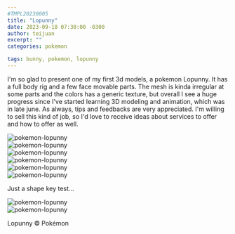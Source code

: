 ```yaml
---
#TMPL20230005
title: "Lopunny"
date: 2023-09-18 07:30:00 -0300
author: teijuan
excerpt: ""
categories: pokemon

tags: bunny, pokemon, lopunny
---
```


I'm so glad to present one of my first 3d models, a pokemon Lopunny.
It has a full body rig and a few face movable parts.
The mesh is kinda irregular at some parts and the colors has a generic texture, but overall I see a huge progress since I've started learning 3D modeling and animation, which was in late june.
As always, tips and feedbacks are very appreciated. I'm willing to sell this kind of job, so I'd love to receive ideas about services to offer and how to offer as well.

![pokemon-lopunny](../../assets/img/models/pokemon-lopunny-0001.jpg)  
![pokemon-lopunny](../../assets/img/models/pokemon-lopunny-0002.jpg)  
![pokemon-lopunny](../../assets/img/models/pokemon-lopunny-0003.jpg)  
![pokemon-lopunny](../../assets/img/models/pokemon-lopunny-0004.jpg)  
![pokemon-lopunny](../../assets/img/models/pokemon-lopunny-0005.jpg)  
![pokemon-lopunny](../../assets/img/models/pokemon-lopunny-0006.jpg)  

Just a shape key test...

![pokemon-lopunny](../../assets/img/models/pokemon-lopunny-0007.jpg)  
![pokemon-lopunny](../../assets/img/models/pokemon-lopunny-0008.jpg)

Lopunny © Pokémon